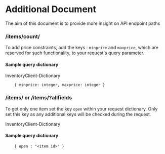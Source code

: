 # Additional Document
The aim of this document is to provide more insight on API endpoint paths

### /items/count/

To add price constraints, add the keys : `minprice` and `maxprice`, which are reserved for such functionality, to your request's query parameter.

#### Sample query dictionary

InventoryClient-Dictionary
		
		{ minprice: integer, maxprice: integer }
		
### /items/ or /items/?allfields

To get only one item set the key `open` within your request dictionary. Only set this key as any additional keys will be checked during the request.

InventoryClient-Dictionary

#### Sample query dictionary

		{ open : "<item id>" }
